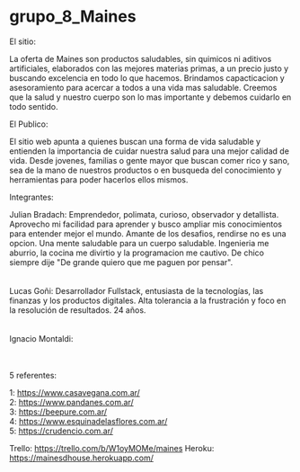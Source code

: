 # grupo_8_Maines

El sitio:

La oferta de Maines son productos saludables, sin quimicos ni aditivos artificiales, elaborados con las mejores materias primas, a un precio justo y buscando excelencia en todo lo que hacemos. Brindamos capacticacion y asesoramiento para acercar a todos a una vida mas saludable. Creemos que la salud y nuestro cuerpo son lo mas importante y debemos cuidarlo en todo sentido.

El Publico:

El sitio web apunta a quienes buscan una forma de vida saludable y entienden la importancia de cuidar nuestra salud para una mejor calidad de vida. Desde jovenes, familias o gente mayor que buscan comer rico y sano, sea de la mano de nuestros productos o en busqueda del conocimiento y herramientas para poder hacerlos ellos mismos.


Integrantes:

Julian Bradach:
Emprendedor, polimata, curioso, observador y detallista. Aprovecho mi facilidad para aprender y busco ampliar mis conocimientos para entender mejor el mundo. Amante de los desafios, rendirse no es una opcion. Una mente saludable para un cuerpo saludable. Ingenieria me aburrio, la cocina me divirtio y la programacion me cautivo. De chico siempre dije "De grande quiero que me paguen por pensar".
<br>
<br>
<br>
Lucas Goñi: Desarrollador Fullstack, entusiasta de la tecnologías, las finanzas y los productos digitales. Alta tolerancia a la frustración y foco en la resolución de resultados. 24 años.
<br>
<br>
<br>
Ignacio Montaldi: 
<br>
<br>
<br>

5 referentes:

1: https://www.casavegana.com.ar/   <br>
2: https://www.pandanes.com.ar/ <br>
3: https://beepure.com.ar/  <br>
4: https://www.esquinadelasflores.com.ar/   <br>
5: https://crudencio.com.ar/    <br>


Trello: https://trello.com/b/W1oyMOMe/maines
Heroku: https://mainesdhouse.herokuapp.com/
